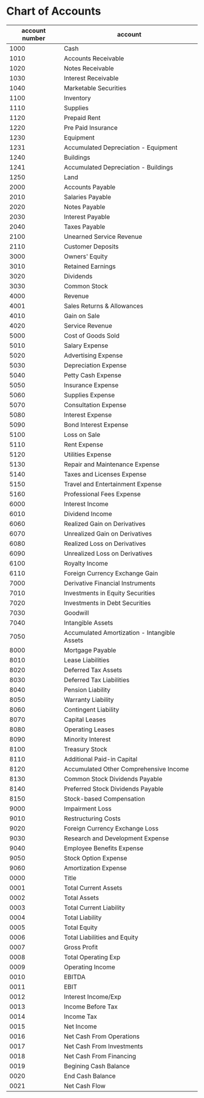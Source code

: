 # Chart of Accounts
|account number|account|
|---|---|
|1000|Cash|
|1010|Accounts Receivable|
|1020|Notes Receivable|
|1030|Interest Receivable|
|1040|Marketable Securities|
|1100|Inventory|
|1110|Supplies|
|1120|Prepaid Rent|
|1220|Pre Paid Insurance|
|1230|Equipment|
|1231|Accumulated Depreciation - Equipment|
|1240|Buildings|
|1241|Accumulated Depreciation - Buildings|
|1250|Land|
|2000|Accounts Payable|
|2010|Salaries Payable|
|2020|Notes Payable|
|2030|Interest Payable|
|2040|Taxes Payable|
|2100|Unearned Service Revenue|
|2110|Customer Deposits|
|3000|Owners' Equity|
|3010|Retained Earnings|
|3020|Dividends|
|3030|Common Stock|
|4000|Revenue|
|4001|Sales Returns & Allowances|
|4010|Gain on Sale|
|4020|Service Revenue|
|5000|Cost of Goods Sold|
|5010|Salary Expense|
|5020|Advertising Expense|
|5030|Depreciation Expense|
|5040|Petty Cash Expense|
|5050|Insurance Expense|
|5060|Supplies Expense|
|5070|Consultation Expense|
|5080|Interest Expense|
|5090|Bond Interest Expense|
|5100|Loss on Sale|
|5110|Rent Expense|
|5120|Utilities Expense|
|5130|Repair and Maintenance Expense|
|5140|Taxes and Licenses Expense|
|5150|Travel and Entertainment Expense|
|5160|Professional Fees Expense|
|6000|Interest Income|
|6010|Dividend Income|
|6060|Realized Gain on Derivatives|
|6070|Unrealized Gain on Derivatives|
|6080|Realized Loss on Derivatives|
|6090|Unrealized Loss on Derivatives|
|6100|Royalty Income|
|6110|Foreign Currency Exchange Gain|
|7000|Derivative Financial Instruments|
|7010|Investments in Equity Securities|
|7020|Investments in Debt Securities|
|7030|Goodwill|
|7040|Intangible Assets|
|7050|Accumulated Amortization - Intangible Assets|
|8000|Mortgage Payable|
|8010|Lease Liabilities|
|8020|Deferred Tax Assets|
|8030|Deferred Tax Liabilities|
|8040|Pension Liability|
|8050|Warranty Liability|
|8060|Contingent Liability|
|8070|Capital Leases|
|8080|Operating Leases|
|8090|Minority Interest|
|8100|Treasury Stock|
|8110|Additional Paid-in Capital|
|8120|Accumulated Other Comprehensive Income|
|8130|Common Stock Dividends Payable|
|8140|Preferred Stock Dividends Payable|
|8150|Stock-based Compensation|
|9000|Impairment Loss|
|9010|Restructuring Costs|
|9020|Foreign Currency Exchange Loss|
|9030|Research and Development Expense|
|9040|Employee Benefits Expense|
|9050|Stock Option Expense|
|9060|Amortization Expense|
|0000|Title|
|0001|Total Current Assets|
|0002|Total Assets|
|0003|Total Current Liability|
|0004|Total Liability|
|0005|Total Equity|
|0006|Total Liabilities and Equity|
|0007|Gross Profit|
|0008|Total Operating Exp|
|0009|Operating Income|
|0010|EBITDA|
|0011|EBIT|
|0012|Interest Income/Exp|
|0013|Income Before Tax|
|0014|Income Tax|
|0015|Net Income|
|0016|Net Cash From Operations|
|0017|Net Cash From Investments|
|0018|Net Cash From Financing|
|0019|Begining Cash Balance|
|0020|End Cash Balance|
|0021|Net Cash Flow|
